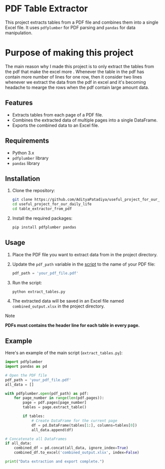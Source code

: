 # PDF Table Extractor

This project extracts tables from a PDF file and combines them into a single Excel file. It uses `pdfplumber` for PDF parsing and `pandas` for data manipulation.

# Purpose of making this project
The main reason why I made this project is to only extract the tables from the pdf that make the excel more .
Whenever the table in the pdf has contain more number of lines for one row, then it consider two lines whenever we extract the data from the pdf in excel and it's becoming headache to mearge the rows when the pdf contain large amount data.

## Features

- Extracts tables from each page of a PDF file.
- Combines the extracted data of multiple pages into a single DataFrame.
- Exports the combined data to an Excel file.

## Requirements

- Python 3.x
- `pdfplumber` library
- `pandas` library

## Installation

1. Clone the repository:
    ```bash
    git clone https://github.com/AdityaPatadiya/useful_project_for_our_daily_life.git
    cd useful_project_for_our_daily_life
    cd table_extractor_from_pdf
    ```

2. Install the required packages:
    ```bash
    pip install pdfplumber pandas
    ```

## Usage

1. Place the PDF file you want to extract data from in the project directory.

2. Update the `pdf_path` variable in the [script](https://github.com/AdityaPatadiya/useful_project_for_our_daily_life/blob/main/table_extractor_from_pdf/extract_tables.py) to the name of your PDF file:
    ```python
    pdf_path = 'your_pdf_file.pdf'
    ```

3. Run the script:
    ```bash
    python extract_tables.py
    ```

4. The extracted data will be saved in an Excel file named `combined_output.xlsx` in the project directory.

> [!NOTE]
> **PDFs must contains the header line for each table in every page.**

## Example

Here's an example of the main script (`extract_tables.py`):

```python
import pdfplumber
import pandas as pd

# Open the PDF file
pdf_path = 'your_pdf_file.pdf'
all_data = []

with pdfplumber.open(pdf_path) as pdf:
    for page_number in range(len(pdf.pages)):
        page = pdf.pages[page_number]
        tables = page.extract_table()

        if tables:
            # Create DataFrame for the current page
            df = pd.DataFrame(tables[1:], columns=tables[0])
            all_data.append(df)

# Concatenate all DataFrames
if all_data:
    combined_df = pd.concat(all_data, ignore_index=True)
    combined_df.to_excel('combined_output.xlsx', index=False)

print("Data extraction and export complete.")
